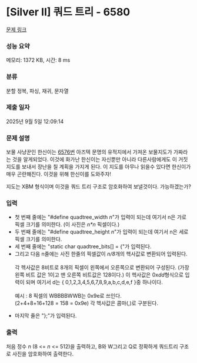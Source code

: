 # [Silver II] 쿼드 트리 - 6580 

[문제 링크](https://www.acmicpc.net/problem/6580) 

### 성능 요약

메모리: 1372 KB, 시간: 8 ms

### 분류

분할 정복, 파싱, 재귀, 문자열

### 제출 일자

2025년 9월 5일 12:09:14

### 문제 설명

<p>보물 사냥꾼인 한신이는 <a href="/problem/6576" target="_blank">6576번</a> 아즈텍 문명의 유적지에서 가져온 보물지도가 가짜라는 것을 알게되었다. 이것에 화가난 한신이는 자신뿐만 아니라 다른사람에게도 이 거짓 지도를 보내서 장난을 칠 계획을 가지게 된다. 이 지도를 아무나 읽을수 있다면 한신이가 매우 곤란해진다. 이것을 위해 한신이를 도와주자!</p>

<p>지도는 XBM 형식이며 이것을 쿼드 트리 구조로 암호화하여 보낼것이다. 가능하겠는가?</p>

### 입력 

 <ul>
	<li>첫 번째 줄에는 "#define quadtree_width <em>n</em>"가 입력이 되는데 여기서 n은 가로 픽셀 크기를 의미한다. (이 사진은 <em>n*n </em>픽셀이다.)</li>
	<li>두 번째 줄에는 "#define quadtree_height <em>n</em>"가 입력이 되는데 여기서 n은 세로 픽셀 크기를 의미한다.</li>
	<li>세 번째 줄에는 "static char quadtree_bits[] = {"가 입력된다.</li>
	<li>그리고 다음 n줄에는 사진 한줄의 픽셀값이 <em>n/8</em>개의 헥사값로 변환되어 입력된다.<br>
	<br>
	각 헥사값은 8비트로 8개의 픽셀이 왼쪽에서 오른쪽으로 변환되어 구성된다. (가장 왼쪽 비트 값은 1이고 맨 오른쪽 비트값은 128이다.) 이 헥사값은 0x<em>dd</em>형식으로 입력이 되며 여기서 d는 { 0,1,2,3,4,5,6,7,8,9,a,b,c,d,e,f }중 하나이다.<br>
	<br>
	예시 : 8 픽셀의 WBBBBWWB는 0x9e로 쓰인다.<br>
	(2+4+8+16+128 = 158 = 0x9e) 각 헥사값은 콤마(,)로 구분된다.</li>
</ul>

<ul>
	<li>마지막 줄은 "};"가 입력된다.</li>
</ul>

### 출력 

 <p>처음 정수 <em>n</em> (8 <= <em>n</em> <= 512)을 출력하고, B와 W그리고 Q로 정확하게 쿼드트리 구조로 사진을 암호화하여 출력한다.</p>

